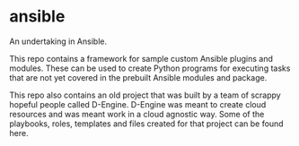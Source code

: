 # ansible
An undertaking in Ansible.

This repo contains a framework for sample custom Ansible plugins and modules. These can be used to create Python programs
for executing tasks that are not yet covered in the prebuilt Ansible modules and package.

This repo also contains an old project that was built by a team of scrappy hopeful people called D-Engine.
D-Engine was meant to create cloud resources and was meant work in a cloud agnostic way.
Some of the playbooks, roles, templates and files created for that project can be found here.
